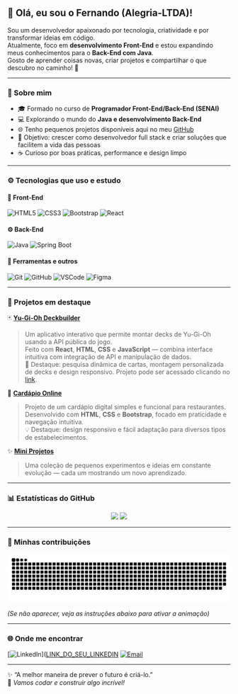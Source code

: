 ## 👋 Olá, eu sou o Fernando (Alegria-LTDA)!

Sou um desenvolvedor apaixonado por tecnologia, criatividade e por transformar ideias em código.  
Atualmente, foco em **desenvolvimento Front-End** e estou expandindo meus conhecimentos para o **Back-End com Java**.  
Gosto de aprender coisas novas, criar projetos e compartilhar o que descubro no caminho! 🚀

---

### 🧠 Sobre mim
- 🎓 Formado no curso de **Programador Front-End/Back-End (SENAI)**  
- 💻 Explorando o mundo do **Java e desenvolvimento Back-End**  
- 🌐 Tenho pequenos projetos disponíveis aqui no meu [GitHub](https://github.com/Alegria-LTDA)  
- 🎯 Objetivo: crescer como desenvolvedor full stack e criar soluções que facilitem a vida das pessoas  
- ☕ Curioso por boas práticas, performance e design limpo  

---

### ⚙️ Tecnologias que uso e estudo

#### 🎨 Front-End
![HTML5](https://img.shields.io/badge/HTML5-E34F26?style=for-the-badge&logo=html5&logoColor=white)
![CSS3](https://img.shields.io/badge/CSS3-1572B6?style=for-the-badge&logo=css3&logoColor=white)
![Bootstrap](https://img.shields.io/badge/Bootstrap-7952B3?style=for-the-badge&logo=bootstrap&logoColor=white)
![React](https://img.shields.io/badge/React-20232A?style=for-the-badge&logo=react&logoColor=61DAFB)

#### ⚙️ Back-End
![Java](https://img.shields.io/badge/Java-ED8B00?style=for-the-badge&logo=openjdk&logoColor=white)
![Spring Boot](https://img.shields.io/badge/Spring_Boot-6DB33F?style=for-the-badge&logo=springboot&logoColor=white)

#### 🧰 Ferramentas e outros
![Git](https://img.shields.io/badge/Git-F05032?style=for-the-badge&logo=git&logoColor=white)
![GitHub](https://img.shields.io/badge/GitHub-121011?style=for-the-badge&logo=github&logoColor=white)
![VSCode](https://img.shields.io/badge/VS%20Code-0078d7?style=for-the-badge&logo=visual-studio-code&logoColor=white)
![Figma](https://img.shields.io/badge/Figma-F24E1E?style=for-the-badge&logo=figma&logoColor=white)

---

### 🚀 Projetos em destaque

🃏 **[Yu-Gi-Oh Deckbuilder](https://github.com/Alegria-LTDA/Yu-gi-oh-Deckbuilder)**  
> Um aplicativo interativo que permite montar decks de Yu-Gi-Oh usando a API pública do jogo.  
> Feito com **React**, **HTML**, **CSS** e **JavaScript** — combina interface intuitiva com integração de API e manipulação de dados.  
> 🧩 Destaque: pesquisa dinâmica de cartas, montagem personalizada de decks e design responsivo.
> Projeto pode ser acessado clicando no [link](https://alegria-ltda.github.io/Yu-gi-oh-Deckbuilder).

🍔 **[Cardápio Online](https://github.com/Alegria-LTDA/cardapio-online)**  
> Projeto de um cardápio digital simples e funcional para restaurantes.  
> Desenvolvido com **HTML**, **CSS** e **Bootstrap**, focado em praticidade e navegação intuitiva.  
> 💡 Destaque: design responsivo e fácil adaptação para diversos tipos de estabelecimentos.

✨ **[Mini Projetos](https://github.com/Alegria-LTDA?tab=repositories)**  
> Uma coleção de pequenos experimentos e ideias em constante evolução — cada um mostrando um novo aprendizado.

---

### 📊 Estatísticas do GitHub

<div align="center">
  <img height="160em" src="https://github-readme-stats.vercel.app/api?username=Alegria-LTDA&show_icons=true&theme=tokyonight&hide_border=true&bg_color=0d1117"/>
  <img height="160em" src="https://github-readme-stats.vercel.app/api/top-langs/?username=Alegria-LTDA&layout=compact&theme=tokyonight&hide_border=true&bg_color=0d1117"/>
</div>

---

### 🐍 Minhas contribuições
<div align="center">
  <img src="https://github.com/Alegria-LTDA/Alegria-LTDA/blob/output/github-contribution-grid-snake.svg" alt="snake animation"/>
</div>

*(Se não aparecer, veja as instruções abaixo para ativar a animação)*

---

### 🌐 Onde me encontrar
[![LinkedIn](https://img.shields.io/badge/LinkedIn-0077B5?style=for-the-badge&logo=linkedin&logoColor=white)]([LINK_DO_SEU_LINKEDIN](https://www.linkedin.com/in/fernandosrbastos/)
[![Email](https://img.shields.io/badge/Email-8B89CC?style=for-the-badge&logo=gmail&logoColor=white)](mailto:fernandosrbastos@gmail.com)

---

✨ “A melhor maneira de prever o futuro é criá-lo.”  
🧩 *Vamos codar e construir algo incrível!*

